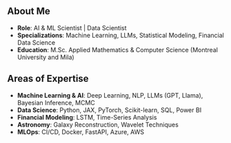 ## About Me
- **Role**: AI & ML Scientist | Data Scientist
- **Specializations**: Machine Learning, LLMs, Statistical Modeling, Financial Data Science
- **Education**: M.Sc. Applied Mathematics & Computer Science (Montreal University and Mila)

## Areas of Expertise
- **Machine Learning & AI**: Deep Learning, NLP, LLMs (GPT, Llama), Bayesian Inference, MCMC
- **Data Science**: Python, JAX, PyTorch, Scikit-learn, SQL, Power BI
- **Financial Modeling**: LSTM, Time-Series Analysis
- **Astronomy**: Galaxy Reconstruction, Wavelet Techniques
- **MLOps**: CI/CD, Docker, FastAPI, Azure, AWS
